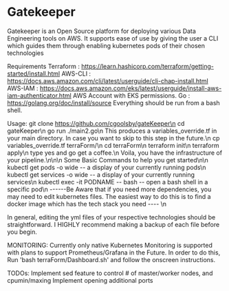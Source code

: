 # Gatekeeper

Gatekeeper is an Open Source platform for deploying various Data Engineering tools on AWS.
It supports ease of use by giving the user a CLI which guides them through enabling kubernetes pods of their chosen technologies


Requirements
Terraform : https://learn.hashicorp.com/terraform/getting-started/install.html
AWS-CLI   : https://docs.aws.amazon.com/cli/latest/userguide/cli-chap-install.html
AWS-IAM   : https://docs.aws.amazon.com/eks/latest/userguide/install-aws-iam-authenticator.html
AWS Account with EKS permissions.
Go        : https://golang.org/doc/install/source
Everything should be run from a bash shell.

Usage:
git clone https://github.com/cgoolsby/gateKeeper\n
cd gateKeeper\n
go run ./main2.go\n
This produces a variables_override.tf in your main directory.  In case you want to skip to this step in the future.\n
cp variables_override.tf terraForm/\n
cd terraForm\n
terraform init\n
terraform apply\n
type yes and go get a coffee.\n
Voila, you have the infrastructure of your pipeline.\n\n\n
Some Basic Commands to help you get started\n\n
kubectl get pods -o wide          -- a display of your currently running pods\n
kubectl get services -o wide      -- a display of your currently running services\n
kubectl exec -it PODNAME -- bash  -- open a bash shell in a specific pod\n
------Be Aware that if you need more dependencies, you may need to edit kubernetes files.  The easiest way to do this is to find a docker image which has the tech stack you need ---- \n

In general, editing the yml files of your respective technologies should be straightforward.  I HIGHLY recommend making a backup of each file before you begin.


MONITORING:
Currently only native Kubernetes Monitoring is supported with plans to support Prometheus/Grafana in the Future.  In order to do this, Run 'bash terraForm/Dashboard.sh' and follow the onscreen instructions.

TODOs:
Implement sed feature to control # of master/worker nodes, and cpumin/maxing
Implement opening additional ports
